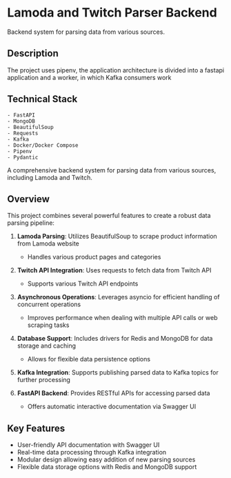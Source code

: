 # **Lamoda and Twitch Parser Backend**

Backend system for parsing data from various sources.

## **Description**

The project uses pipenv, the application architecture is divided into a fastapi application and a worker, in which Kafka
consumers work

## **Technical Stack**

    - FastAPI
    - MongoDB
    - BeautifulSoup
    - Requests
    - Kafka
    - Docker/Docker Compose
    - Pipenv
    - Pydantic


A comprehensive backend system for parsing data from various sources, including Lamoda and Twitch.

## Overview

This project combines several powerful features to create a robust data parsing pipeline:

1. **Lamoda Parsing**: Utilizes BeautifulSoup to scrape product information from Lamoda website
   - Handles various product pages and categories

2. **Twitch API Integration**: Uses requests to fetch data from Twitch API
   - Supports various Twitch API endpoints

3. **Asynchronous Operations**: Leverages asyncio for efficient handling of concurrent operations
   - Improves performance when dealing with multiple API calls or web scraping tasks

4. **Database Support**: Includes drivers for Redis and MongoDB for data storage and caching
   - Allows for flexible data persistence options

5. **Kafka Integration**: Supports publishing parsed data to Kafka topics for further processing

6. **FastAPI Backend**: Provides RESTful APIs for accessing parsed data
   - Offers automatic interactive documentation via Swagger UI

## Key Features

- User-friendly API documentation with Swagger UI
- Real-time data processing through Kafka integration
- Modular design allowing easy addition of new parsing sources
- Flexible data storage options with Redis and MongoDB support

